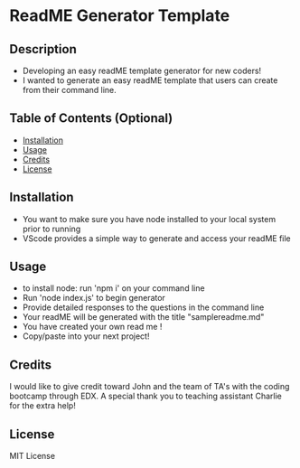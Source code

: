 # ReadME Generator Template

## Description

- Developing an easy readME template generator for new coders!
- I wanted to generate an easy readME template that users can create from their command line.

## Table of Contents (Optional)

- [Installation](#installation)
- [Usage](#usage)
- [Credits](#credits)
- [License](#license)

## Installation

- You want to make sure you have node installed to your local system prior to running
- VScode provides a simple way to generate and access your readME file 

## Usage

- to install node: run 'npm i' on your command line 
- Run 'node index.js' to begin generator
- Provide detailed responses to the questions in the command line  
- Your readME will be generated with the title "samplereadme.md"
- You have created your own read me !
- Copy/paste into your next project!

## Credits

I would like to give credit toward John and the team of TA's with the coding bootcamp through EDX. 
A special thank you to teaching assistant Charlie for the extra help! 

## License

MIT License 
